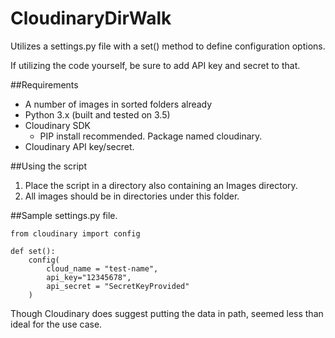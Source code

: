 # CloudinaryDirWalk
Utilizes a settings.py file with a set() method to define configuration options.

If utilizing the code yourself, be sure to add API key and secret to that.

##Requirements
* A number of images in sorted folders already
* Python 3.x (built and tested on 3.5)
* Cloudinary SDK
  * PIP install recommended. Package named cloudinary.
* Cloudinary API key/secret.

##Using the script
1. Place the script in a directory also containing an Images directory.
2. All images should be in directories under this folder.

##Sample settings.py file.

    from cloudinary import config

    def set():
        config(
            cloud_name = "test-name",
            api_key="12345678",
            api_secret = "SecretKeyProvided"
        )
Though Cloudinary does suggest putting the data in path, seemed less than ideal for the use case.
